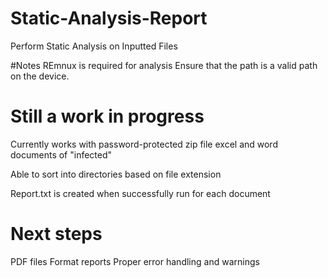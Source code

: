 # Static-Analysis-Report
Perform Static Analysis on Inputted Files


#Notes
  REmnux is required for analysis
  Ensure that the path is a valid path on the device.
  
# Still a work in progress
  Currently works with password-protected zip file excel and word documents of "infected"
  
  Able to sort into directories based on file extension 
  
  Report.txt is created when successfully run for each document

# Next steps
  PDF files
  Format reports 
  Proper error handling and warnings
